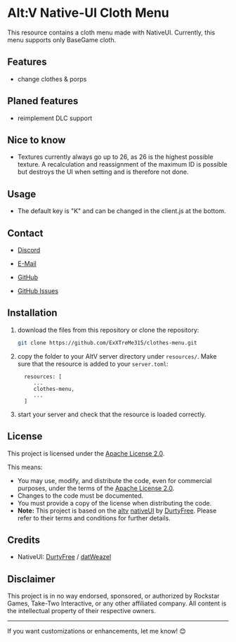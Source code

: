 # Alt:V Native-UI Cloth Menu

This resource contains a cloth menu made with NativeUI.
Currently, this menu supports only BaseGame cloth.

## Features

- change clothes & porps

## Planed features
- reimplement DLC support

## Nice to know
- Textures currently always go up to 26, as 26 is the highest possible texture. A recalculation and reassignment of the maximum ID is possible but destroys the UI when setting and is therefore not done.

## Usage
- The default key is "K" and can be changed in the client.js at the bottom.

## Contact
- [Discord](https://discordapp.com/users/396472444388376577)
- [E-Mail](mailto:exxtreme@richman-gaming.de?subject=AltV%20Cloth%20a%20Menu)

- [GitHub](https://github.com/ExXTreMe315)
- [GitHub Issues](https://github.com/ExXTreMe315/clothes-menu/issues)

## Installation
1. download the files from this repository or clone the repository:
   ```bash
   git clone https://github.com/ExXTreMe315/clothes-menu.git
   ```

2. copy the folder to your AltV server directory under `resources/`.
   Make sure that the resource is added to your `server.toml`:

    ```text
      resources: [
         ...
         clothes-menu,
         ...
      ]
    ```

4. start your server and check that the resource is loaded correctly.

## License
This project is licensed under the [Apache License 2.0](https://www.apache.org/licenses/LICENSE-2.0).

This means:

- You may use, modify, and distribute the code, even for commercial purposes, under the terms of the [Apache License 2.0](https://www.apache.org/licenses/LICENSE-2.0).
- Changes to the code must be documented.
- You must provide a copy of the license when distributing the code.
- **Note:** This project is based on the [altv](https://altv.mp/de/) [nativeUI](https://github.com/DurtyFree/alt-V-NativeUI) by [DurtyFree](https://github.com/DurtyFree). Please refer to their terms and conditions for further details.

## Credits

- NativeUI: [DurtyFree](https://github.com/DurtyFree/alt-V-NativeUI) / [datWeazel](https://github.com/datWeazel/alt-V-NativeUI)


## Disclaimer

This project is in no way endorsed, sponsored, or authorized by Rockstar Games, Take-Two Interactive, or any other affiliated company. All content is the intellectual property of their respective owners.

---
If you want customizations or enhancements, let me know! 😊